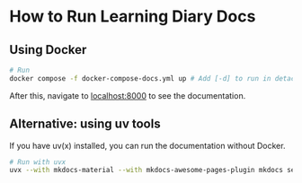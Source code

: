 # How to Run Learning Diary Docs

## Using Docker

```bash
# Run
docker compose -f docker-compose-docs.yml up # Add [-d] to run in detached mode
```

After this, navigate to [localhost:8000](http://localhost:8000) to see the documentation.

## Alternative: using uv tools

If you have uv(x) installed, you can run the documentation without Docker.

```bash
# Run with uvx
uvx --with mkdocs-material --with mkdocs-awesome-pages-plugin mkdocs serve
```